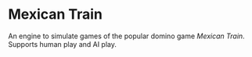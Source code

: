 # Mexican Train

An engine to simulate games of the popular domino game *Mexican Train*.
Supports human play and AI play.
